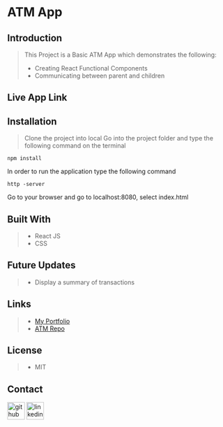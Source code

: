 # **ATM App**



## Introduction
> This Project is a Basic ATM App which demonstrates the following:
>- Creating React Functional Components 
>- Communicating between parent and children

## Live App Link


## Installation
>  Clone the project into local
>  Go into the project folder and type the following command on the terminal
```
npm install
```
In order to run the application type the following command

```
http -server
```
Go to your browser and go to localhost:8080, select index.html

## Built With
>- React JS
>- CSS

## Future Updates
>- Display a summary of transactions

## Links
>- [My Portfolio](https://martha-moreno.github.io/)
>- [ATM Repo](https://github.com/martha-moreno/ATM-App)

## License
>- MIT

## Contact
 [<img src='https://cdn.jsdelivr.net/npm/simple-icons@3.0.1/icons/github.svg' alt='github' height='40'>](https://github.com/martha-moreno/martha-moreno.github.io)  [<img src='https://cdn.jsdelivr.net/npm/simple-icons@3.0.1/icons/linkedin.svg' alt='linkedin' height='40'>](https://www.linkedin.com/in/martha-gissela-moreno/)  


